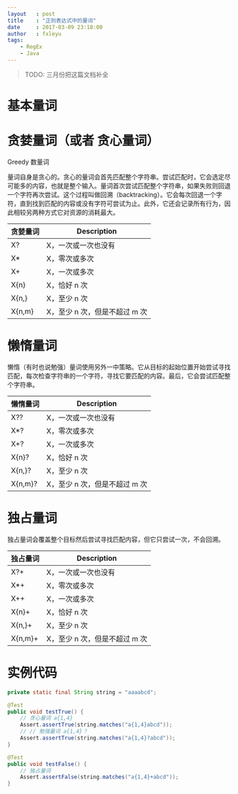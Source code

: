 ```yaml
---
layout   : post
title    : "正则表达式中的量词"
date     : 2017-03-09 23:18:00
author   : fxleyu
tags:
    - RegEx
    - Java
---
```

> TODO: 三月份把这篇文档补全

# 基本量词

# 贪婪量词（或者 贪心量词）

Greedy 数量词

量词自身是贪心的。贪心的量词会首先匹配整个字符串。尝试匹配时，它会选定尽可能多的内容，也就是整个输入。量词首次尝试匹配整个字符串，如果失败则回退一个字符再次尝试。这个过程叫做回溯（backtracking）。它会每次回退一个字符，直到找到匹配的内容或没有字符可尝试为止。此外，它还会记录所有行为，因此相较另两种方式它对资源的消耗最大。


贪婪量词 | Description
-------|---------
X?     | X，一次或一次也没有
X*     | X，零次或多次
X+     | X，一次或多次
X{n}   | X，恰好 n 次
X{n,}  | X，至少 n 次
X{n,m} | X，至少 n 次，但是不超过 m 次

# 懒惰量词

懒惰（有时也说勉强）量词使用另外一中策略。它从目标的起始位置开始尝试寻找匹配，每次检查字符串的一个字符，寻找它要匹配的内容。最后，它会尝试匹配整个字符串。

懒惰量词 | Description
--------|----------
X??     | X，一次或一次也没有
X*?     | X，零次或多次
X+?     | X，一次或多次
X{n}?   | X，恰好 n 次
X{n,}?  | X，至少 n 次
X{n,m}? | X，至少 n 次，但是不超过 m 次


# 独占量词

独占量词会覆盖整个目标然后尝试寻找匹配内容，但它只尝试一次，不会回溯。

独占量词 | Description
--------|----------
X?+     | X，一次或一次也没有
X*+     | X，零次或多次
X++     | X，一次或多次
X{n}+   | X，恰好 n 次
X{n,}+  | X，至少 n 次
X{n,m}+ | X，至少 n 次，但是不超过 m 次

# 实例代码

```java
private static final String string = "aaaabcd";

@Test
public void testTrue() {
    // 贪心量词 a{1,4}
    Assert.assertTrue(string.matches("a{1,4}abcd"));
    // // 勉强量词 a{1,4}？
    Assert.assertTrue(string.matches("a{1,4}?abcd"));
}

@Test
public void testFalse() {
    // 独占量词
    Assert.assertFalse(string.matches("a{1,4}+abcd"));
}
```
